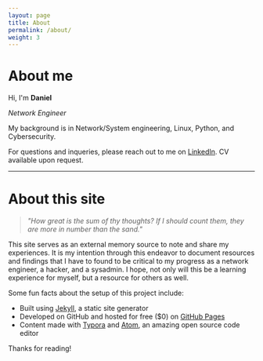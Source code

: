 ```yaml
---
layout: page
title: About
permalink: /about/
weight: 3
---
```


# **About me**

Hi, I'm **Daniel** <br>

*Network Engineer*

My background is in Network/System engineering, Linux, Python, and Cybersecurity.

For questions and inqueries, please reach out to me on [LinkedIn](https://linkedin.com/in/danieldav). CV available upon request.

------

# About this site

> *"How great is the sum of thy thoughts? If I should count them, they are more in number than the sand."*

This site serves as an external memory source to note and share my experiences. It is my intention through this endeavor to document resources and findings that I have to found to be critical to my progress as a network engineer, a hacker, and a sysadmin. I hope, not only will this be a learning experience for myself, but a resource for others as well.

<!--![](https://i.imgur.com/j2scMHA.png){: width="700"}-->

Some fun facts about the setup of this project include:

- Built using [Jekyll](https://jekyllrb.com), a static site generator
- Developed on GitHub and hosted for free ($0) on [GitHub Pages](https://pages.github.com)
- Content made with [Typora](https://typora.io/) and [Atom](https://atom.io), an amazing open source code editor

Thanks for reading!
